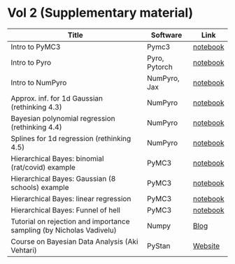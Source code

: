 # Vol 2  (Supplementary material)

[bayes_intro]: https://colab.research.google.com/github/probml/pyprobml/blob/master/notebooks/bayes_intro.ipynb

[pymc3]: https://colab.research.google.com/github/probml/pyprobml/blob/master/notebooks/pymc3_intro.ipynb
[rats]: https://colab.research.google.com/github/probml/pyprobml/blob/master/notebooks/hbayes_binom_rats_pymc3.ipynb
[schools]: https://colab.research.google.com/github/probml/pyprobml/blob/master/notebooks/schools8_pymc3.ipynb
[linreg]: https://colab.research.google.com/github/probml/pyprobml/blob/master/notebooks/linreg_hbayes_1d_pymc3.ipynb
[funnel]: https://colab.research.google.com/github/probml/pyprobml/blob/master/notebooks/funnel_pymc3.ipynb

[numpyro]: https://colab.research.google.com/github/probml/pyprobml/blob/master/notebooks/numpyro_intro.ipynb
[pyro]: https://colab.research.google.com/github/probml/pyprobml/blob/master/notebooks/pyro_intro.ipynb

[gauss_param_inf_numpyro]: https://colab.research.google.com/github/probml/pyprobml/blob/master/notebooks/gaussian_param_inf_1d_numpyro.ipynb
[linreg_height_weight_numpyro]: https://colab.research.google.com/github/probml/pyprobml/blob/master/notebooks/linreg_height_weight_numpyro.ipynb
[splines_numpyro]: https://colab.research.google.com/github/probml/pyprobml/blob/master/notebooks/splines_numpyro.ipynb




|Title|Software|Link|
|-----------|----|----|
|Intro to PyMC3 | Pymc3 | [notebook][pymc3]|
|Intro to Pyro | Pyro, Pytorch | [notebook][numpyro]| 
|Intro to NumPyro | NumPyro, Jax | [notebook][numpyro]| 
|Approx. inf. for 1d Gaussian (rethinking 4.3) | NumPyro | [notebook][gauss_param_inf_numpyro]|
|Bayesian polynomial regression (rethinking 4.4) | NumPyro | [notebook][linreg_height_weight_numpyro]|
|Splines for 1d regression (rethinking 4.5) | NumPyro | [notebook][splines_numpyro]|
|Hierarchical Bayes: binomial (rat/covid) example| PyMC3 |[notebook][rats]|
|Hierarchical Bayes: Gaussian (8 schools) example| PyMC3 |[notebook][schools]|
|Hierarchical Bayes: linear regression| PyMC3 |[notebook][linreg]|
|Hierarchical Bayes: Funnel of hell | PyMC3| [notebook][funnel]|
|Tutorial on rejection and importance sampling (by Nicholas Vadivelu)| Numpy | [Blog](https://nicholasvadivelu.com/2021/03/09/rejection-importance-sampling/)
|Course on Bayesian Data Analysis (Aki Vehtari)| PyStan | [Website](https://avehtari.github.io/BDA_course_Aalto/)
